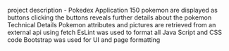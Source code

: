 project description
    - Pokedex Application
        150 pokemon are displayed as buttons
        clicking the buttons reveals further details about the pokemon
Technical Details
    Pokemon attributes and pictures are retrieved from an external api using fetch
    EsLint was used to format all Java Script and CSS code
    Bootstrap was used for UI and page formatting
    
    